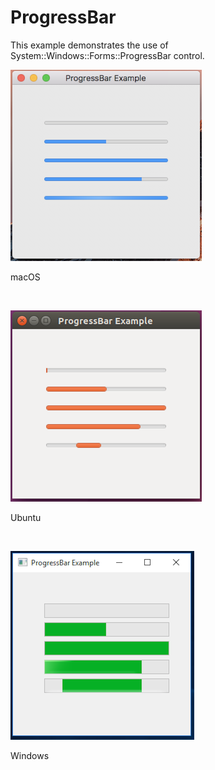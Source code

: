 # ProgressBar
This example demonstrates the use of System::Windows::Forms::ProgressBar control.
<BR>

![GitHub Logo](../../../Documentations/Images/Examples/Forms/ProgressBarM.png)
<p align="left">macOS</p>
<BR>

![GitHub Logo](../../../Documentations/Images/Examples/Forms/ProgressBarU.png)
<p align="left">Ubuntu</p>
<BR>

![GitHub Logo](../../../Documentations/Images/Examples/Forms/ProgressBarW.png)
<p align="left">Windows</p>
<BR>
